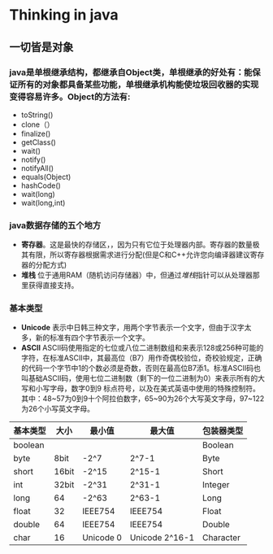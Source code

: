 # Thinking in java

## 一切皆是对象

###  java是单根继承结构，都继承自Object类，单根继承的好处有：能保证所有的对象都具备某些功能，单根继承机构能使垃圾回收器的实现变得容易许多。Object的方法有:
+ toString()
+ clone（）
+ finalize()
+ getClass() 
+ wait()
+ notify()
+ notifyAll()
+ equals(Object)
+ hashCode()
+ wait(long)
+ wait(long,int)

### java数据存储的五个地方

+ **寄存器**。这是最快的存储区，，因为只有它位于处理器内部。寄存器的数量极其有限，所以寄存器根据需求进行分配(但是C和C++允许您向编译器建议寄存器的分配方式)
+ **堆栈** 位于通用RAM（随机访问存储器）中，但通过*堆栈*指针可以从处理器那里获得直接支持。

### 基本类型

+ **Unicode** 表示中日韩三种文字，用两个字节表示一个文字，但由于汉字太多，新的标准有四个字节表示一个文字。
+ **ASCII** ASCII码使用指定的七位或八位二进制数组和来表示128或256种可能的字符，在标准ASCII中，其最高位（B7）用作奇偶校验位，奇校验规定，正确的代码一个字节中1的个数必须是奇数，否则在最高位B7添1。标准ASCII码也叫基础ASCII码，使用七位二进制数（剩下的一位二进制为0）来表示所有的大写和小写字母，数字0到9 标点符号，以及在美式英语中使用的特殊控制符。其中：48~57为0到9十个阿拉伯数字，65~90为26个大写英文字母，97~122为26个小写英文字母。


基本类型|大小|最小值|最大值|包装器类型|
---|---|---|---|---|
boolean||||Boolean
byte|8bit|-2^7|2^7-1|Byte|
short|16bit|-2^15|2^15-1|Short|
int|32bit|-2^31|2^31-1|Integer|
long|64|-2^63|2^63-1|Long|
float|32|IEEE754|IEEE754|Float|
double|64|IEEE754|IEEE754|Double|
char|16|Unicode 0|Unicode 2^16-1|Character|